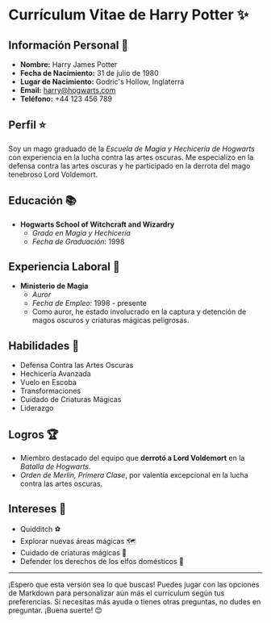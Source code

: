 # **Currículum Vitae de Harry Potter** :sparkles:

## **Información Personal** :mag_right:
- **Nombre:** Harry James Potter
- **Fecha de Nacimiento:** 31 de julio de 1980
- **Lugar de Nacimiento:** Godric's Hollow, Inglaterra
- **Email:** harry@hogwarts.com
- **Teléfono:** +44 123 456 789

## **Perfil** :star:
Soy un mago graduado de la *Escuela de Magia y Hechicería de Hogwarts* con experiencia en la lucha contra las artes oscuras. Me especializo en la defensa contra las artes oscuras y he participado en la derrota del mago tenebroso Lord Voldemort.

## **Educación** :books:
- **Hogwarts School of Witchcraft and Wizardry**
  - *Grado en Magia y Hechicería*
  - *Fecha de Graduación:* 1998

## **Experiencia Laboral** :briefcase:
- **Ministerio de Magia**
  - *Auror*
  - *Fecha de Empleo:* 1998 - presente
  - Como auror, he estado involucrado en la captura y detención de magos oscuros y criaturas mágicas peligrosas.

## **Habilidades** :mage:
- Defensa Contra las Artes Oscuras
- Hechicería Avanzada
- Vuelo en Escoba
- Transformaciones
- Cuidado de Criaturas Mágicas
- Liderazgo

## **Logros** :trophy:
- Miembro destacado del equipo que **derrotó a Lord Voldemort** en la *Batalla de Hogwarts*.
- *Orden de Merlín, Primera Clase*, por valentía excepcional en la lucha contra las artes oscuras.

## **Intereses** :broom:
- Quidditch :soccer:
- Explorar nuevas áreas mágicas :world_map:
- Cuidado de criaturas mágicas :dragon:
- Defender los derechos de los elfos domésticos :fairy:

---

¡Espero que esta versión sea lo que buscas! Puedes jugar con las opciones de Markdown para personalizar aún más el currículum según tus preferencias. Si necesitas más ayuda o tienes otras preguntas, no dudes en preguntar. ¡Buena suerte! 😊

